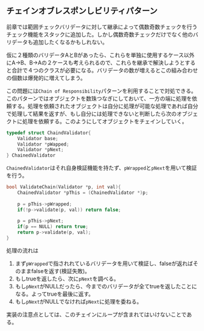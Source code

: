 ## チェインオブレスポンしビリティパターン

前章では範囲チェックバリデータに対して継承によって偶数奇数チェックを行うチェック機能をスタックに追加した。しかし偶数奇数チェックだけでなく他のバリデータも追加したくなるかもしれない。

仮に２種類のバリデータAとBがあったら、これらを単独に使用するケース以外にA->B、B->Aの２ケースも考えられるので、これらを継承で解決しようとすると合計で４つのクラスが必要になる。バリデータの数が増えるとこの組み合わせの個数は爆発的に増えてしまう。

この問題には`Chain of Responsibility`パターンを利用することで対処できる。このパターンではオブジェクトを数珠つなぎにしておいて、一方の端に処理を依頼する。処理を依頼されたオブジェクトは自分に処理が可能な処理であれば自分で処理して結果を返すが、もし自分には処理できないと判断したら次のオブジェクトに処理を依頼する。このようにしてオブジェクトをチェインしていく。

```cpp
typedef struct ChaindValidator{
    Validator base;
    Validator *pWapped;
    Validator *pNext;
} ChainedValidator
```

`ChainedValidator`はそれ自身検証機能を持たず、`pWrapped`と`pNext`を用いて検証を行う。

```cpp
bool ValidateChain(Validator *p, int val){
    ChainedValidator *pThis = (ChainedValidator *)p;
    
    p = pThis->pWrapped;
    if(!p->validate(p, val)) return false;
    
    p = pThis->pNext;
    if(p == NULL) return true;
    return p->validate(p, val);
}
```

処理の流れは

1. まず`pWrapped`で指されれているバリデータを用いて検証し、falseが返ればそのままfalseを返す(検証失敗)。
2. もしtrueを返したら、次に`pNext`を調べる。
3. もし`pNext`がNULLだったら、今までのバリデータが全てtrueを返したことになる。よってtrueを最後に返す。
4. もし`pNext`がNULLでなければ`pNext`に処理を委ねる。

実装の注意点としては、このチェインにループが含まれてはいけないことである。
